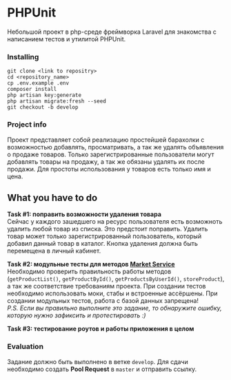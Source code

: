 # PHPUnit
Небольшой проект в php-среде фреймворка Laravel для знакомства с написанием тестов и утилитой PHPUnit.

### Installing
```
git clone <link to repositry>
cd <repository_name>
cp .env.example .env
composer install
php artisan key:generate
php artisan migrate:fresh --seed
git checkout -b develop
```

### Project info
Проект представляет собой реализацию простейшей барахолки с возможностью добавлять, просматривать, а так же удалять 
объявления о продаже товаров. Только зарегистрированные пользователи могут добавлять товары на продажу, а так же обязаны
 удалять их после продажи. Для простоты использования у товаров есть только имя и цена.

## What you have to do
**Task #1: поправить возможности удаления товара**  
Сейчас у каждого зашедшего на ресурс пользователя есть возможноть удалить любой товар из списка. Это предстоит 
поправить. Удалить товар может только зарегистрированный пользователь, который добавил данный товар в каталог. Кнопка 
удаления должна быть перемещена в личный кабинет.
    
**Task #2: модульные тесты для методов [Market Service](https://github.com/vlvereta/PHPUnit/blob/master/app/Services/MarketService.php)**  
Необходимо проверить правильность работы методов (`getProductList()`, `getProductById()`, `getProductsByUserId()`, 
`storeProduct`), а так же соответствие требованиям проекта. При создании тестов необходимо использовать
моки, стабы и встроенные ассёршены. При создании модульных тестов, работа с базой данных запрещена!  
*P.S. Если вы правильно выполните это задание, то обнаружите ошибку, которую нужно зафиксить и протестировать :\)*

**Task #3: тестирование роутов и работы приложения в целом**

### Evaluation
Задание должно быть выполнено в ветке `develop`. Для сдачи необходимо создать **Pool Request** в `master` и отправить ссылку.
